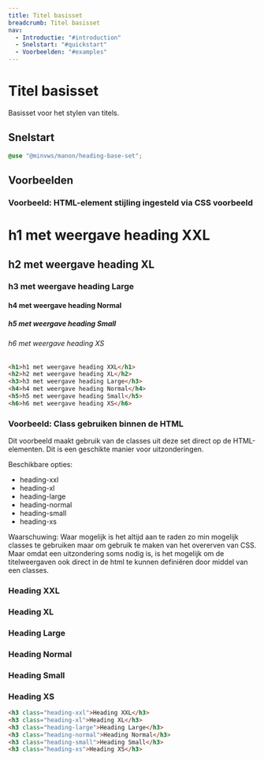 ```yaml
---
title: Titel basisset
breadcrumb: Titel basisset
nav:
  - Introductie: "#introduction"
  - Snelstart: "#quickstart"
  - Voorbeelden: "#examples"
---
```


<h1 id="introduction">Titel basisset</h1>

Basisset voor het stylen van titels.

<h2 id="quickstart">Snelstart</h2>

```scss
@use "@minvws/manon/heading-base-set";
```

<h2 id="examples">Voorbeelden</h2>

### Voorbeeld: HTML-element stijling ingesteld via CSS voorbeeld

<div class="visual-example">
  <h1>h1 met weergave heading XXL</h1>
  <h2>h2 met weergave heading XL</h2>
  <h3>h3 met weergave heading Large</h3>
  <h4>h4 met weergave heading Normal</h4>
  <h5>h5 met weergave heading Small</h5>
  <h6>h6 met weergave heading XS</h6>
</div>

```html
<h1>h1 met weergave heading XXL</h1>
<h2>h2 met weergave heading XL</h2>
<h3>h3 met weergave heading Large</h3>
<h4>h4 met weergave heading Normal</h4>
<h5>h5 met weergave heading Small</h5>
<h6>h6 met weergave heading XS</h6>
```

### Voorbeeld: Class gebruiken binnen de HTML

Dit voorbeeld maakt gebruik van de classes uit deze set direct op de
HTML-elementen. Dit is een geschikte manier voor uitzonderingen.

Beschikbare opties:

- heading-xxl
- heading-xl
- heading-large
- heading-normal
- heading-small
- heading-xs

<p class="warning">
  <span>Waarschuwing:</span> Waar mogelijk is het altijd aan te raden zo min mogelijk classes
  te gebruiken maar om gebruik te maken van het overerven van CSS. Maar omdat een uitzondering
  soms nodig is, is het mogelijk om de titelweergaven ook direct in de html te kunnen definiëren
  door middel van een classes.
</p>

<div class="visual-example">
  <h3 class="heading-xxl">Heading XXL</h3>
  <h3 class="heading-xl">Heading XL</h3>
  <h3 class="heading-large">Heading Large</h3>
  <h3 class="heading-normal">Heading Normal</h3>
  <h3 class="heading-small">Heading Small</h3>
  <h3 class="heading-xs">Heading XS</h3>
</div>

```html
<h3 class="heading-xxl">Heading XXL</h3>
<h3 class="heading-xl">Heading XL</h3>
<h3 class="heading-large">Heading Large</h3>
<h3 class="heading-normal">Heading Normal</h3>
<h3 class="heading-small">Heading Small</h3>
<h3 class="heading-xs">Heading XS</h3>
```
